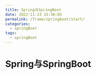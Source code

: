 ```yaml
---
title: Spring与SpringBoot
date: 2022-11-23 15:30:03
permalink: /frame/springboot/start/
categories:
  - springBoot
tags:
  - springBoot
---
```


# Spring与SpringBoot

